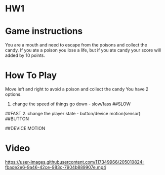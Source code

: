 # HW1

# Game instructions
You are a mouth and need to escape from the poisons and collect the candy.
If you ate a poison you lose a life, but if you ate candy your score will added by 10 points.

# How To Play
Move left and right to avoid a poison and collect the candy
You have 2 options.


1. change the speed of things go down - slow/fass
##SLOW

##FAST
2. change the player state - button/device motion(sensor)
##BUTTON

##DEVICE MOTION



# Video
https://user-images.githubusercontent.com/117349966/205010824-fbade2e6-9a46-42ce-983c-7904b889907e.mp4

